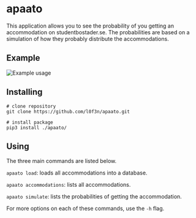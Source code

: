 # apaato
This application allows you to see the probability of you getting an accommodation on studentbostader.se. The probabilities are based on a simulation of how they probably distribute the accommodations.

## Example
![Example usage](https://i.imgur.com/EEZbF8s.png)

## Installing

```
# clone repository
git clone https://github.com/l0f3n/apaato.git

# install package
pip3 install ./apaato/
```


## Using

The three main commands are listed below.

`apaato load`: loads all accommodations into a database.

`apaato accommodations`: lists all accommodations.

`apaato simulate`: lists the probabilities of getting the accommodation.

For more options on each of these commands, use the `-h` flag.
